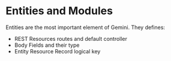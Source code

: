 # Entities and Modules

Entities are the most important element of Gemini. They defines:

* REST Resources routes and default controller
* Body Fields and their type
* Entity Resource Record logical key



